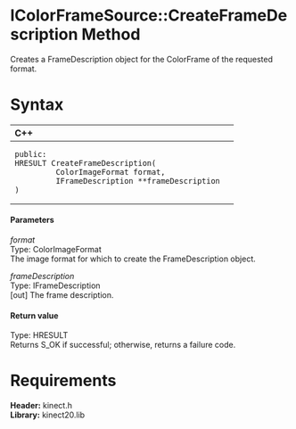 IColorFrameSource::CreateFrameDescription Method  
================================================  

Creates a FrameDescription object for the ColorFrame of the requested format. <span id="syntaxSection"></span>

Syntax  
======  

<table>
<colgroup>
<col width="100%" />
</colgroup>
<thead>
<tr class="header">
<th align="left">C++</th>
</tr>
</thead>
<tbody>
<tr class="odd">
<td align="left"><pre><code>public:  
HRESULT CreateFrameDescription(  
         ColorImageFormat format,  
         IFrameDescription **frameDescription  
)</code></pre></td>
</tr>
</tbody>
</table>

<span id="ID4EG"></span>
#### Parameters  

*format*    
Type: ColorImageFormat  
The image format for which to create the FrameDescription object.  

*frameDescription*    
Type: IFrameDescription  
[out] The frame description.  

<span id="ID4EP"></span>
#### Return value  

Type: HRESULT  
Returns S\_OK if successful; otherwise, returns a failure code.  

<span id="requirements"></span>

Requirements  
============  

**Header:** kinect.h  
**Library:** kinect20.lib  



<!--Please do not edit the data in the comment block below.-->
<!--
TOCTitle : CreateFrameDescription Method
RLTitle : IColorFrameSource::CreateFrameDescription Method
KeywordK : CreateFrameDescription method
KeywordK : IColorFrameSource::CreateFrameDescription method
KeywordF : IColorFrameSource::CreateFrameDescription
KeywordF : CreateFrameDescription
KeywordF : Microsoft.Kinect.kinect.IColorFrameSource.CreateFrameDescription(ColorImageFormat,IFrameDescription@)
KeywordA : M:Microsoft.Kinect.kinect.IColorFrameSource.CreateFrameDescription(ColorImageFormat,IFrameDescription@)
AssetID : M:Microsoft.Kinect.kinect.IColorFrameSource.CreateFrameDescription(ColorImageFormat,IFrameDescription@)
Locale : en-us
CommunityContent : 1
APIType : Managed
APILocation : 
APIName : Microsoft.Kinect.kinect.IColorFrameSource::CreateFrameDescription
TargetOS : Windows
TopicType : kbSyntax
DevLang : C++
DocSet : K4Wv2
ProjType : K4Wv2Proj
Technology : Kinect for Windows
Product : Kinect for Windows SDK v2
productversion : 20
-->
